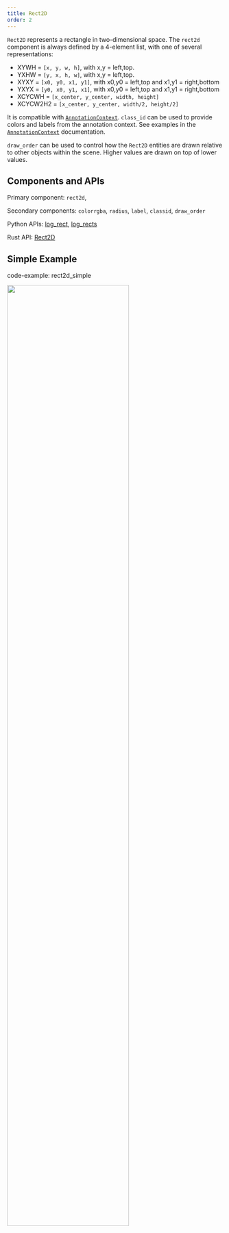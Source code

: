 ```yaml
---
title: Rect2D
order: 2
---
```

`Rect2D` represents a rectangle in two-dimensional space. The `rect2d` component is always defined by a 4-element list,
with one of several representations:
* XYWH = `[x, y, w, h]`, with x,y = left,top.
* YXHW = `[y, x, h, w]`, with x,y = left,top.
* XYXY = `[x0, y0, x1, y1]`, with x0,y0 = left,top and x1,y1 = right,bottom
* YXYX = `[y0, x0, y1, x1]`, with x0,y0 = left,top and x1,y1 = right,bottom
* XCYCWH = `[x_center, y_center, width, height]`
* XCYCW2H2 = `[x_center, y_center, width/2, height/2]`


It is compatible with [`AnnotationContext`](../../concepts/annotation-context.md). `class_id` can be used to provide
colors and labels from the annotation context. See examples in the
[`AnnotationContext`](../../concepts/annotation-context.md) documentation.

`draw_order` can be used to control how the `Rect2D` entities are drawn relative to other objects within the scene. Higher values are drawn on top of lower values.

## Components and APIs
Primary component: `rect2d`,

Secondary components: `colorrgba`, `radius`, `label`, `classid`, `draw_order`

Python APIs: [log_rect](https://ref.rerun.io/docs/python/latest/common/spatial_primitives/#rerun.log_rect), [log_rects](https://ref.rerun.io/docs/python/latest/common/spatial_primitives/#rerun.log_rects)

Rust API: [Rect2D](https://docs.rs/rerun/latest/rerun/components/enum.Rect2D.html)

## Simple Example

code-example: rect2d_simple

<picture>
  <source media="(max-width: 480px)" srcset="https://static.rerun.io/2e655eb2d5381bbf0328b65d80fa5be29c052bdb_rect2d_simple_480w.png">
  <source media="(max-width: 768px)" srcset="https://static.rerun.io/5f7135b0ea74ae93380fe74428abb2f2da638a7a_rect2d_simple_768w.png">
  <source media="(max-width: 1024px)" srcset="https://static.rerun.io/842be4a57ac5fd89e07e98cc31243a475a3f17c8_rect2d_simple_1024w.png">
  <source media="(max-width: 1200px)" srcset="https://static.rerun.io/c61c9e843a7d1c92f15001d6cdc8cba17c6b13a8_rect2d_simple_1200w.png">
  <img style="width: 75%;" src="https://static.rerun.io/8c06df0ca7e336f76a9ae933017e00493516d13b_rect2d_simple_full.png" alt="">
</picture>
